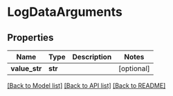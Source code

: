 # LogDataArguments

## Properties
Name | Type | Description | Notes
------------ | ------------- | ------------- | -------------
**value_str** | **str** |  | [optional] 

[[Back to Model list]](../README.md#documentation-for-models) [[Back to API list]](../README.md#documentation-for-api-endpoints) [[Back to README]](../README.md)


